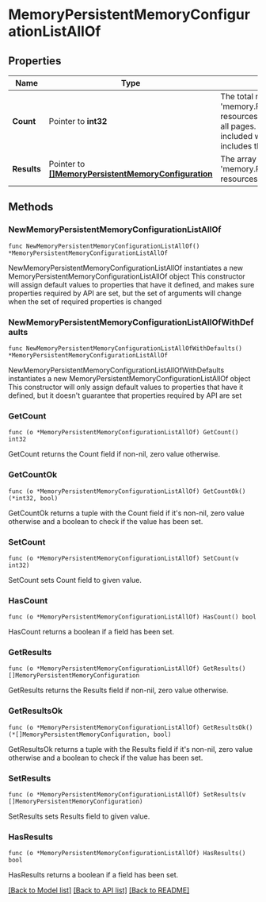 # MemoryPersistentMemoryConfigurationListAllOf

## Properties

Name | Type | Description | Notes
------------ | ------------- | ------------- | -------------
**Count** | Pointer to **int32** | The total number of &#39;memory.PersistentMemoryConfiguration&#39; resources matching the request, accross all pages. The &#39;Count&#39; attribute is included when the HTTP GET request includes the &#39;$inlinecount&#39; parameter. | [optional] 
**Results** | Pointer to [**[]MemoryPersistentMemoryConfiguration**](memory.PersistentMemoryConfiguration.md) | The array of &#39;memory.PersistentMemoryConfiguration&#39; resources matching the request. | [optional] 

## Methods

### NewMemoryPersistentMemoryConfigurationListAllOf

`func NewMemoryPersistentMemoryConfigurationListAllOf() *MemoryPersistentMemoryConfigurationListAllOf`

NewMemoryPersistentMemoryConfigurationListAllOf instantiates a new MemoryPersistentMemoryConfigurationListAllOf object
This constructor will assign default values to properties that have it defined,
and makes sure properties required by API are set, but the set of arguments
will change when the set of required properties is changed

### NewMemoryPersistentMemoryConfigurationListAllOfWithDefaults

`func NewMemoryPersistentMemoryConfigurationListAllOfWithDefaults() *MemoryPersistentMemoryConfigurationListAllOf`

NewMemoryPersistentMemoryConfigurationListAllOfWithDefaults instantiates a new MemoryPersistentMemoryConfigurationListAllOf object
This constructor will only assign default values to properties that have it defined,
but it doesn't guarantee that properties required by API are set

### GetCount

`func (o *MemoryPersistentMemoryConfigurationListAllOf) GetCount() int32`

GetCount returns the Count field if non-nil, zero value otherwise.

### GetCountOk

`func (o *MemoryPersistentMemoryConfigurationListAllOf) GetCountOk() (*int32, bool)`

GetCountOk returns a tuple with the Count field if it's non-nil, zero value otherwise
and a boolean to check if the value has been set.

### SetCount

`func (o *MemoryPersistentMemoryConfigurationListAllOf) SetCount(v int32)`

SetCount sets Count field to given value.

### HasCount

`func (o *MemoryPersistentMemoryConfigurationListAllOf) HasCount() bool`

HasCount returns a boolean if a field has been set.

### GetResults

`func (o *MemoryPersistentMemoryConfigurationListAllOf) GetResults() []MemoryPersistentMemoryConfiguration`

GetResults returns the Results field if non-nil, zero value otherwise.

### GetResultsOk

`func (o *MemoryPersistentMemoryConfigurationListAllOf) GetResultsOk() (*[]MemoryPersistentMemoryConfiguration, bool)`

GetResultsOk returns a tuple with the Results field if it's non-nil, zero value otherwise
and a boolean to check if the value has been set.

### SetResults

`func (o *MemoryPersistentMemoryConfigurationListAllOf) SetResults(v []MemoryPersistentMemoryConfiguration)`

SetResults sets Results field to given value.

### HasResults

`func (o *MemoryPersistentMemoryConfigurationListAllOf) HasResults() bool`

HasResults returns a boolean if a field has been set.


[[Back to Model list]](../README.md#documentation-for-models) [[Back to API list]](../README.md#documentation-for-api-endpoints) [[Back to README]](../README.md)


